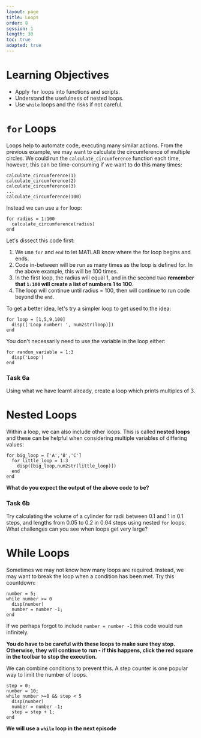 ```yaml
---
layout: page
title: Loops
order: 8
session: 1
length: 30
toc: true
adapted: true
---
```

# Learning Objectives
- Apply `for` loops into functions and scripts.
- Understand the usefulness of nested loops.
- Use `while` loops and the risks if not careful.

# `for` Loops
Loops help to automate code, executing many similar actions. From the previous example, we may want to calculate the circumference of multiple circles. We could run the `calculate_circumference` function each time, however, this can be time-consuming if we want to do this many times:
```
calculate_circumference(1)
calculate_circumference(2)
calculate_circumference(3)
...
calculate_circumference(100)
```
Instead we can use a `for` loop:
```
for radius = 1:100
  calculate_circumference(radius)
end
```
Let's dissect this code first:
1. We use `for` and `end` to let MATLAB know where the for loop begins and ends.
2. Code in-between will be run as many times as the loop is defined for. In the above example, this will be 100 times.
3. In the first loop, the radius will equal 1, and in the second two **remember that `1:100` will create a list of numbers 1 to 100**.
4. The loop will continue until radius = 100, then will continue to run code beyond the `end`.

To get a better idea, let's try a simpler loop to get used to the idea:
```
for loop = [1,5,9,100]
  disp(['Loop number: ', num2str(loop)])
end
```

You don't necessarily need to use the variable in the loop either:
```
for random_variable = 1:3
  disp('Loop')
end
```

### Task 6a
Using what we have learnt already, create a loop which prints multiples of 3.

# Nested Loops
Within a loop, we can also include other loops. This is called **nested loops** and these can be helpful when considering multiple variables of differing values:
```
for big_loop = ['A','B','C']
  for little_loop = 1:3
    disp([big_loop,num2str(little_loop)])
  end
end
```
**What do you expect the output of the above code to be?**

### Task 6b
Try calculating the volume of a cylinder for radii between 0.1 and 1 in 0.1 steps, and lengths from 0.05 to 0.2 in 0.04 steps using nested `for` loops. What challenges can you see when loops get very large?

# While Loops
Sometimes we may not know how many loops are required. Instead, we may want to break the loop when a condition has been met. Try this countdown:
```
number = 5;
while number >= 0
  disp(number)       
  number = number -1;
end
```
If we perhaps forgot to include `number = number -1` this code would run infinitely.

**You do have to be careful with these loops to make sure they stop. Otherwise, they will continue to run - if this happens, click the red square in the toolbar to stop the execution.**

We can combine conditions to prevent this. A step counter is one popular way to limit the number of loops.

```
step = 0;
number = 10;
while number >=0 && step < 5
  disp(number)
  number = number -1;
  step = step + 1;
end
```
**We will use a `while` loop in the next episode** 
